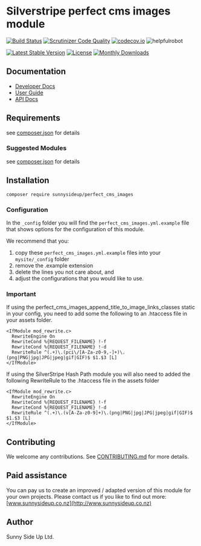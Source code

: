# Silverstripe perfect cms images module
[![Build Status](https://travis-ci.org/sunnysideup/silverstripe-perfect_cms_images.svg?branch=master)](https://travis-ci.org/sunnysideup/silverstripe-perfect_cms_images)
[![Scrutinizer Code Quality](https://scrutinizer-ci.com/g/sunnysideup/silverstripe-perfect_cms_images/badges/quality-score.png?b=master)](https://scrutinizer-ci.com/g/sunnysideup/silverstripe-perfect_cms_images/?branch=master)
[![codecov.io](https://codecov.io/github/sunnysideup/silverstripe-perfect_cms_images/coverage.svg?branch=master)](https://codecov.io/github/sunnysideup/silverstripe-perfect_cms_images?branch=master)
![helpfulrobot](https://helpfulrobot.io/sunnysideup/perfect_cms_images/badge)

[![Latest Stable Version](https://poser.pugx.org/sunnysideup/perfect_cms_images/version)](https://packagist.org/packages/sunnysideup/perfect_cms_images)
[![License](https://poser.pugx.org/sunnysideup/perfect_cms_images/license)](https://packagist.org/packages/sunnysideup/perfect_cms_images)
[![Monthly Downloads](https://poser.pugx.org/sunnysideup/perfect_cms_images/d/monthly)](https://packagist.org/packages/sunnysideup/perfect_cms_images)


## Documentation



 * [Developer Docs](docs/en/INDEX.md)
 * [User Guide](docs/en/userguide.md)
 * [API Docs](http://docs.ssmods.com/sunnysideup/perfect_cms_images/classes.xhtml)

## Requirements



see [composer.json](composer.json) for details

### Suggested Modules



see [composer.json](composer.json) for details


## Installation


```
composer require sunnysideup/perfect_cms_images
```

### Configuration



In the `_config` folder you will find the `perfect_cms_images.yml.example`
file that shows options for the configuration of this module.

We recommend that you:

  1. copy these `perfect_cms_images.yml.example` files into your
`mysite/_config` folder
  2. remove the .example extension
  3. delete the lines you not care about, and
  4. adjust the configurations that you would like to use.

### Important

  If using the perfect_cms_images_append_title_to_image_links_classes static in your config,
  you need to add some the following to an .htaccess file in your assets folder.
  ```
  <IfModule mod_rewrite.c>
    RewriteEngine On
    RewriteCond %{REQUEST_FILENAME} !-f
    RewriteCond %{REQUEST_FILENAME} !-d
    RewriteRule ^(.+)\.(pci\/[A-Za-z0-9,-]+)\.(png|PNG|jpg|JPG|jpeg|gif|GIF)$ $1.$3 [L]
  </IfModule>
  ```
  If using the SilverStripe Hash Path module you will also need to added the following RewriteRule
  to the .htaccess file in the assets folder
  ```
  <IfModule mod_rewrite.c>
    RewriteEngine On
    RewriteCond %{REQUEST_FILENAME} !-f
    RewriteCond %{REQUEST_FILENAME} !-d
    RewriteRule ^(.+)\.(v[A-Za-z0-9]+)\.(png|PNG|jpg|JPG|jpeg|gif|GIF)$ $1.$3 [L]
  </IfModule>
  ```

## Contributing



We welcome any contributions. See [CONTRIBUTING.md](CONTRIBUTING.md) for more details.

## Paid assistance



You can pay us to create an improved / adapted version of this module for your own projects.  Please contact us if you like to find out more: [www.sunnysideup.co.nz](http://www.sunnysideup.co.nz)

## Author



Sunny Side Up Ltd.
